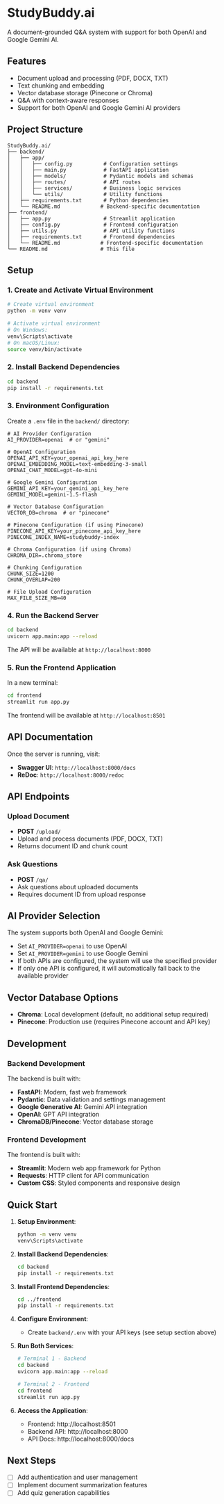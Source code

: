 # StudyBuddy.ai

A document-grounded Q&A system with support for both OpenAI and Google Gemini AI.

## Features

- Document upload and processing (PDF, DOCX, TXT)
- Text chunking and embedding
- Vector database storage (Pinecone or Chroma)
- Q&A with context-aware responses
- Support for both OpenAI and Google Gemini AI providers

## Project Structure

```
StudyBuddy.ai/
├── backend/
│   ├── app/
│   │   ├── config.py          # Configuration settings
│   │   ├── main.py            # FastAPI application
│   │   ├── models/            # Pydantic models and schemas
│   │   ├── routes/            # API routes
│   │   ├── services/          # Business logic services
│   │   └── utils/             # Utility functions
│   ├── requirements.txt       # Python dependencies
│   └── README.md             # Backend-specific documentation
├── frontend/
│   ├── app.py                 # Streamlit application
│   ├── config.py              # Frontend configuration
│   ├── utils.py               # API utility functions
│   ├── requirements.txt       # Frontend dependencies
│   └── README.md             # Frontend-specific documentation
└── README.md                 # This file
```

## Setup

### 1. Create and Activate Virtual Environment

```bash
# Create virtual environment
python -m venv venv

# Activate virtual environment
# On Windows:
venv\Scripts\activate
# On macOS/Linux:
source venv/bin/activate
```

### 2. Install Backend Dependencies

```bash
cd backend
pip install -r requirements.txt
```

### 3. Environment Configuration

Create a `.env` file in the `backend/` directory:

```env
# AI Provider Configuration
AI_PROVIDER=openai  # or "gemini"

# OpenAI Configuration
OPENAI_API_KEY=your_openai_api_key_here
OPENAI_EMBEDDING_MODEL=text-embedding-3-small
OPENAI_CHAT_MODEL=gpt-4o-mini

# Google Gemini Configuration
GEMINI_API_KEY=your_gemini_api_key_here
GEMINI_MODEL=gemini-1.5-flash

# Vector Database Configuration
VECTOR_DB=chroma  # or "pinecone"

# Pinecone Configuration (if using Pinecone)
PINECONE_API_KEY=your_pinecone_api_key_here
PINECONE_INDEX_NAME=studybuddy-index

# Chroma Configuration (if using Chroma)
CHROMA_DIR=.chroma_store

# Chunking Configuration
CHUNK_SIZE=1200
CHUNK_OVERLAP=200

# File Upload Configuration
MAX_FILE_SIZE_MB=40
```

### 4. Run the Backend Server

```bash
cd backend
uvicorn app.main:app --reload
```

The API will be available at `http://localhost:8000`

### 5. Run the Frontend Application

In a new terminal:

```bash
cd frontend
streamlit run app.py
```

The frontend will be available at `http://localhost:8501`

## API Documentation

Once the server is running, visit:
- **Swagger UI**: `http://localhost:8000/docs`
- **ReDoc**: `http://localhost:8000/redoc`

## API Endpoints

### Upload Document
- **POST** `/upload/`
- Upload and process documents (PDF, DOCX, TXT)
- Returns document ID and chunk count

### Ask Questions
- **POST** `/qa/`
- Ask questions about uploaded documents
- Requires document ID from upload response

## AI Provider Selection

The system supports both OpenAI and Google Gemini:

- Set `AI_PROVIDER=openai` to use OpenAI
- Set `AI_PROVIDER=gemini` to use Google Gemini
- If both APIs are configured, the system will use the specified provider
- If only one API is configured, it will automatically fall back to the available provider

## Vector Database Options

- **Chroma**: Local development (default, no additional setup required)
- **Pinecone**: Production use (requires Pinecone account and API key)

## Development

### Backend Development

The backend is built with:
- **FastAPI**: Modern, fast web framework
- **Pydantic**: Data validation and settings management
- **Google Generative AI**: Gemini API integration
- **OpenAI**: GPT API integration
- **ChromaDB/Pinecone**: Vector database storage

### Frontend Development

The frontend is built with:
- **Streamlit**: Modern web app framework for Python
- **Requests**: HTTP client for API communication
- **Custom CSS**: Styled components and responsive design

## Quick Start

1. **Setup Environment**:
   ```bash
   python -m venv venv
   venv\Scripts\activate  
   ```

2. **Install Backend Dependencies**:
   ```bash
   cd backend
   pip install -r requirements.txt
   ```

3. **Install Frontend Dependencies**:
   ```bash
   cd ../frontend
   pip install -r requirements.txt
   ```

4. **Configure Environment**:
   - Create `backend/.env` with your API keys (see setup section above)

5. **Run Both Services**:
   ```bash
   # Terminal 1 - Backend
   cd backend
   uvicorn app.main:app --reload
   
   # Terminal 2 - Frontend
   cd frontend
   streamlit run app.py
   ```

6. **Access the Application**:
   - Frontend: http://localhost:8501
   - Backend API: http://localhost:8000
   - API Docs: http://localhost:8000/docs

## Next Steps

- [ ] Add authentication and user management
- [ ] Implement document summarization features
- [ ] Add quiz generation capabilities
